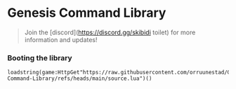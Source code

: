 # Genesis Command Library
> Join the [discord](https://discord.gg/skibidi toilet) for more information and updates!

### Booting the library
```
loadstring(game:HttpGet"https://raw.githubusercontent.com/orruunestad/Genesis-Command-Library/refs/heads/main/source.lua")()
```
